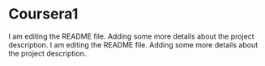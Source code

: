 # Coursera1
I am editing the README file. Adding some more details about the project description.
I am editing the README file. Adding some more details about the project description.
